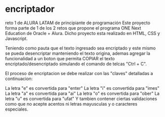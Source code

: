 # encriptador
reto 1 de ALURA LATAM de principiante de programación
Este proyecto forma parte de 1 de los 2 retos que propone el programa ONE Next Education de Oracle + Alura. Dicho proyecto esta realizado en HTML, CSS y Javascript.

Teniendo como pauta que el texto ingresado sea encriptado y este mismo se pueda desencriptar manteniendo el texto origina, ademas agregar la funcionalidad a un boton que permita COPIAR el texto encriptado/desencriptado simulando el comando de telcas "Ctrl + C".

El proceso de encriptacion se debe realizar con las "claves" detalladas a continuacion:

La letra "e" es convertida para "enter"
La letra "i" es convertida para "imes"
La letra "a" es convertida para "ai"
La letra "o" es convertida para "ober"
La letra "u" es convertida para "ufat"
Y tambien contener ciertas validaciones como que no acepte acentos ni letras mayusculas y o caracteres especiales.
